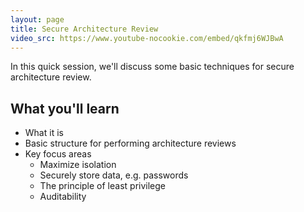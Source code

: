 ```yaml
---
layout: page
title: Secure Architecture Review
video_src: https://www.youtube-nocookie.com/embed/qkfmj6WJBwA
---
```


In this quick session, we'll discuss some basic techniques for secure architecture review.

What you'll learn
-----------------

- What it is
- Basic structure for performing architecture reviews
- Key focus areas
	- Maximize isolation
	- Securely store data, e.g. passwords
	- The principle of least privilege
	- Auditability
